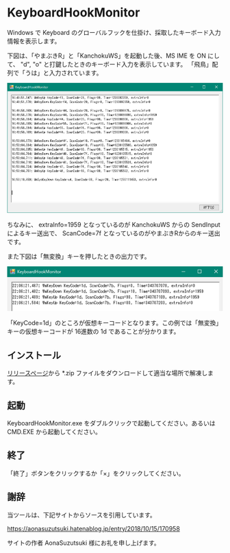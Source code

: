 # KeyboardHookMonitor

Windows で Keyboard のグローバルフックを仕掛け、採取したキーボード入力情報を表示します。

下図は、「やまぶきR」と「KanchokuWS」を起動した後、MS IME を ON にして、
"d", "o" と打鍵したときのキーボード入力を表示しています。
「飛鳥」配列で「うは」と入力されています。

![Image](image.png)

ちなみに、 extraInfo=1959 となっているのが KanchokuWS からの SendInput によるキー送出で、
ScanCode=7f となっているのがやまぶきRからのキー送出です。

また下図は「無変換」キーを押したときの出力です。

![Keyboardhookmonitor](keyboardhookmonitor.png)

「KeyCode=1d」のところが仮想キーコードとなります。この例では「無変換」キーの仮想キーコードが
16進数の 1d であることが分かります。

## インストール
[リリースページ](https://github.com/oktopus1959/KeyboardHookMonitor/releases)から \*.zip ファイルをダウンロードして適当な場所で解凍します。

## 起動
KeyboardHookMonitor.exe をダブルクリックで起動してください。あるいは CMD.EXE から起動してください。

## 終了
「終了」ボタンをクリックするか「×」をクリックしてください。

## 謝辞
当ツールは、下記サイトからソースを引用しています。

https://aonasuzutsuki.hatenablog.jp/entry/2018/10/15/170958

サイトの作者 AonaSuzutsuki 様にお礼を申し上げます。
